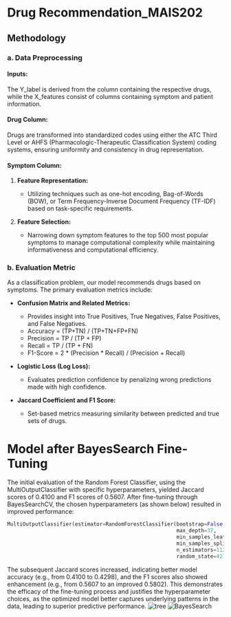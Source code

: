 # Drug Recommendation_MAIS202

## Methodology

### a. Data Preprocessing

#### Inputs:
The Y_label is derived from the column containing the respective drugs, while the X_features consist of columns containing symptom and patient information.

#### Drug Column:
Drugs are transformed into standardized codes using either the ATC Third Level or AHFS (Pharmacologic-Therapeutic Classification System) coding systems, ensuring uniformity and consistency in drug representation.

#### Symptom Column:
1. **Feature Representation:**
   - Utilizing techniques such as one-hot encoding, Bag-of-Words (BOW), or Term Frequency-Inverse Document Frequency (TF-IDF) based on task-specific requirements.
   
2. **Feature Selection:**
   - Narrowing down symptom features to the top 500 most popular symptoms to manage computational complexity while maintaining informativeness and computational efficiency.

### b. Evaluation Metric

As a classification problem, our model recommends drugs based on symptoms. The primary evaluation metrics include:

* **Confusion Matrix and Related Metrics:**
  - Provides insight into True Positives, True Negatives, False Positives, and False Negatives.
  - Accuracy = (TP+TN) / (TP+TN+FP+FN)
  - Precision = TP / (TP + FP)
  - Recall = TP / (TP + FN)
  - F1-Score = 2 * (Precision * Recall) / (Precision + Recall)

* **Logistic Loss (Log Loss):**
  - Evaluates prediction confidence by penalizing wrong predictions made with high confidence.

* **Jaccard Coefficient and F1 Score:**
  - Set-based metrics measuring similarity between predicted and true sets of drugs.

# Model after BayesSearch Fine-Tuning

The initial evaluation of the Random Forest Classifier, using the MultiOutputClassifier with specific hyperparameters, yielded Jaccard scores of 0.4100 and F1 scores of 0.5607. After fine-tuning through BayesSearchCV, the chosen hyperparameters (as shown below) resulted in improved performance:

```python
MultiOutputClassifier(estimator=RandomForestClassifier(bootstrap=False,
                                                       max_depth=37,
                                                       min_samples_leaf=4,
                                                       min_samples_split=14,
                                                       n_estimators=112,
                                                       random_state=42))
```
The subsequent Jaccard scores increased, indicating better model accuracy (e.g., from 0.4100 to 0.4298), and the F1 scores also showed enhancement (e.g., from 0.5607 to an improved 0.5802). This demonstrates the efficacy of the fine-tuning process and justifies the hyperparameter choices, as the optimized model better captures underlying patterns in the data, leading to superior predictive performance.
![tree](https://github.com/Angelawork/Drug-Recommendation_MAIS202/assets/113480613/17d16929-b0c2-44cc-a0a8-decdbe6a36c6)
![BayesSearch](https://github.com/Angelawork/Drug-Recommendation_MAIS202/assets/113480613/12877a3c-9f64-4789-8e46-7365525db704)


